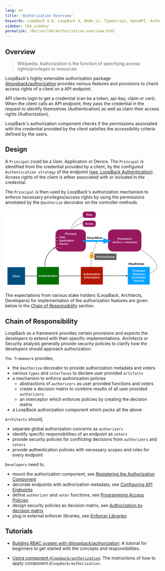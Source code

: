 ```yaml
---
lang: en
title: 'Authorization Overview'
keywords: LoopBack 4.0, LoopBack 4, Node.js, TypeScript, OpenAPI, Authorization
sidebar: lb4_sidebar
permalink: /doc/en/lb4/Authorization-overview.html
---
```


## Overview

> Wikipedia: Authorization is the function of specifying access
> rights/privileges to resources

LoopBack's highly extensible authorization package
[@loopback/authorization](https://github.com/strongloop/loopback-next/tree/master/packages/authorization)
provides various features and provisions to check access rights of a client on a
API endpoint.

API clients login to get a credential (can be a token, api-key, claim or cert).
When the client calls an API endpoint, they pass the credential in the request
to identify themselves (Authentication) as well as claim their access rights
(Authorization).

LoopBack's authorization component checks if the permissions associated with the
credential provided by the client satisfies the accessibility criteria defined
by the users.

## Design

A `Principal` could be a User, Application or Device. The `Principal` is
identified from the credential provided by a client, by the configured
`Authentication strategy` of the endpoint
([see, LoopBack Authentication](https://loopback.io/doc/en/lb4/Loopback-component-authentication.html)).
Access rights of the client is either associated with or included in the
credential.

The `Principal` is then used by LoopBack's authorization mechanism to enforce
necessary privileges/access rights by using the permissions annotated by the
`@authorize` decorator on the controller methods.

![Authorization](./imgs/authorization.png)

The expectations from various stake holders (LoopBack, Architects, Developers)
for implementation of the authorization features are given below in the
[Chain of Responsibility](#chain-of-responsibility) section.

## Chain of Responsibility

LoopBack as a framework provides certain provisions and expects the developers
to extend with their specific implementations. Architects or Security analysts
generally provide security policies to clarify how the developers should
approach authorization.

`The framework` provides,

- the `@authorize` decorator to provide authorization metadata and voters
- various `types` and `interfaces` to declare user provided `artifacts`
- a mechanism to enforce authorization policies
  - abstractions of `authorizers` as user provided functions and voters
  - create a decision matrix to combine results of all user provided
    `authorizers`
  - an interceptor which enforces policies by creating the decision matrix
- a LoopBack authorization component which packs all the above

`Architects` should,

- separate global authorization concerns as `authorizers`
- identify specific responsibilities of an endpoint as `voters`
- provide security policies for conflicting decisions from `authorizers` and
  `voters`
- provide authentication policies with necessary scopes and roles for every
  endpoint

`Developers` need to,

- mount the authorization component, see
  [Registering the Authorization Component](Authorization-component.md)
- decorate endpoints with authorization metadata, see
  [Configuring API Endpoints](Authorization-component-decorator.md)
- define `authorizer` and `voter` functions, see
  [Programming Access Policies](Authorization-component-interceptor.md)
- design security policies as decision matrix, see
  [Authorization by decision matrix](Authorization-component-decision-matrix.md)
- plug in external enforcer libraries, see
  [Enforcer Libraries](Authorization-component-enforcer.md)

## Tutorials

- [Building RBAC system with @loopback/authorization](./RBAC-with-authorization.md):
  A tutorial for beginners to get started with the concepts and
  responsibilities.

- [Using component `@loopback/authorization`](./Authorization-component.md): The
  instructions of how to apply component `@loopback/authorization`.
